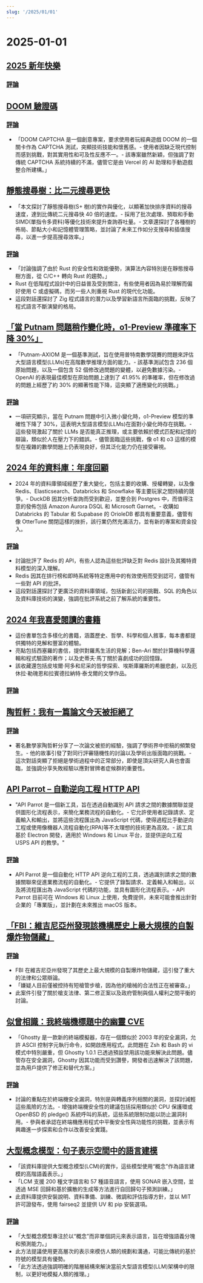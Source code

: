 ```yaml
---
slug: '/2025/01/01'
---
```


# 2025-01-01

## [2025 新年快樂](https://news.ycombinator.com/item?id=42562750)

### [評論](https://news.ycombinator.com/item?id=42562750)

## [DOOM 驗證碼](https://doom-captcha.vercel.app/)

### [評論](https://news.ycombinator.com/item?id=42566112)

- 「DOOM CAPTCHA 是一個創意專案，要求使用者玩經典遊戲 DOOM 的一個關卡作為 CAPTCHA 測試，突顯技術技能和懷舊感。- 使用者因缺乏現代控制而感到挑戰，對其實用性和可及性反應不一。- 該專案雖然新穎，但強調了對傳統 CAPTCHA 系統持續的不滿，儘管它是由 Vercel 的 AI 助理和手動遊戲整合所建構。」

## [靜態搜尋樹：比二元搜尋更快](https://curiouscoding.nl/posts/static-search-tree/)

- 「本文探討了靜態搜尋樹(S+ 樹)的實作與優化，以顯著加快排序資料的搜尋速度，達到比傳統二元搜尋快 40 倍的速度。- 採用了批次處理、預取和手動 SIMD(單指令多資料)等優化技術來提升查詢吞吐量。- 文章還探討了各種樹的佈局、節點大小和記憶體管理策略，並討論了未來工作如分支搜尋和插值搜尋，以進一步提高搜尋效率。」

### [評論](https://news.ycombinator.com/item?id=42562847)

- 「討論強調了由於 Rust 的安全性和效能優勢，演算法內容特別是在靜態搜尋樹方面，從 C/C++ 轉向 Rust 的趨勢。」
- Rust 在低階程式設計中的日益普及受到關注，有些使用者因為易於理解而偏好使用 C 或虛擬碼，而另一些人則重視 Rust 的現代化功能。
- 這段對話還探討了 Zig 程式語言的潛力以及學習新語言所面臨的挑戰，反映了程式語言不斷演變的格局。

## [「當 Putnam 問題稍作變化時，o1-Preview 準確率下降 30%」](https://openreview.net/forum?id=YXnwlZe0yf&noteId=yrsGpHd0Sf)

- 「Putnam-AXIOM 是一個基準測試，旨在使用普特南數學競賽的問題來評估大型語言模型(LLMs)在高階數學推理方面的能力。- 該基準測試包含 236 個原始問題，以及一個包含 52 個修改過問題的變體，以避免數據污染。- OpenAI 的表現最佳模型在原始問題上達到了 41.95% 的準確率，但在修改過的問題上經歷了約 30% 的顯著性能下降，這突顯了適應變化的挑戰。」

### [評論](https://news.ycombinator.com/item?id=42565606)

- 一項研究顯示，當在 Putnam 問題中引入微小變化時，o1-Preview 模型的準確性下降了 30%，這表明大型語言模型(LLMs)在面對小變化時存在挑戰。- 這些發現激起了關於 LLMs 是否能真正推理，或主要依賴於模式匹配和記憶的辯論，類似於人在壓力下的錯誤。- 儘管面臨這些挑戰，像 o1 和 o3 這樣的模型在複雜的數學問題上仍表現良好，但其泛化能力仍在接受審視。

## [2024 年的資料庫：年度回顧](https://www.cs.cmu.edu/~pavlo/blog/2025/01/2024-databases-retrospective.html)

- 2024 年的資料庫領域經歷了重大變化，包括主要的收購、授權轉變，以及像 Redis、Elasticsearch、Databricks 和 Snowflake 等主要玩家之間持續的競爭。- DuckDB 因其分析查詢而受到歡迎，並整合到 Postgres 中，而值得注意的發佈包括 Amazon Aurora DSQL 和 Microsoft Garnet。- 收購如 Databricks 的 Tabular 和 Supabase 的 OrioleDB 都具有重要意義，儘管有像 OtterTune 關閉這樣的挫折，該行業仍然充滿活力，並有新的專案和資金投入。

### [評論](https://news.ycombinator.com/item?id=42566192)

- 討論批評了 Redis 的 API，有些人認為這些批評缺乏對 Redis 設計及其獨特資料模型的深入理解。
- Redis 因其在排行榜和即時系統等特定應用中的有效使用而受到認可，儘管有一些對 API 的批評。
- 這段對話還探討了更廣泛的資料庫領域，包括新創公司的挑戰、SQL 的角色以及資料庫技術的演變，強調在批評系統之前了解系統的重要性。

## [2024 年我喜愛閱讀的書籍](https://thoughts.wyounas.com/p/books-i-enjoyed-most-in-2024)

- 這份書單包含多樣化的書籍，涵蓋歷史、哲學、科學和個人敘事，每本書都提供獨特的見解和豐富的體驗。
- 亮點包括西塞羅的書信，提供對羅馬生活的見解；Ben-Ari 關於計算機科學邏輯和程式驗證的著作；以及史蒂夫·馬丁關於喜劇成功的回憶錄。
- 該收藏還包括皮埃爾·阿多和尼采的哲學探索、埃斯庫羅斯的希臘悲劇，以及厄休拉·勒瑰恩和拉賓德拉納特·泰戈爾的文學作品。

### [評論](https://news.ycombinator.com/item?id=42564687)

## [陶哲軒：我有一篇論文今天被拒絕了](https://mathstodon.xyz/@tao/113721192051328193)

### [評論](https://news.ycombinator.com/item?id=42568399)

- 著名數學家陶哲軒分享了一次論文被拒的經驗，強調了學術界中拒稿的頻繁發生。- 他的故事引發了對同行評審隨機性的討論以及學術出版面臨的挑戰。- 這次對話突顯了拒絕是學術過程中的正常部分，即使是頂尖研究人員也會面臨，並強調分享失敗經驗以應對冒牌者症候群的重要性。

## [API Parrot – 自動逆向工程 HTTP API](https://apiparrot.com/)

- "API Parrot 是一個新工具，旨在透過自動識別 API 請求之間的數據關聯並提供圖形化流程表示，來簡化業務流程的自動化。- 它允許使用者記錄請求、定義輸入和輸出，並將這些流程匯出為 JavaScript 代碼，使得過程比手動逆向工程或使用像機器人流程自動化(RPA)等不太理想的技術更為高效。- 該工具基於 Electron 開發，適用於 Windows 和 Linux 平台，並提供逆向工程 USPS API 的教學。"

### [評論](https://news.ycombinator.com/item?id=42565821)

- API Parrot 是一個自動化 HTTP API 逆向工程的工具，透過識別請求之間的數據關聯來促進業務流程的自動化。- 它提供了錄製請求、定義輸入和輸出，以及將流程匯出為 JavaScript 代碼的功能，並具有圖形化流程表示。- API Parrot 目前可在 Windows 和 Linux 上使用，免費提供，未來可能會推出針對企業的「專業版」，並計劃在未來推出 macOS 版本。

## [「FBI：維吉尼亞州發現該機構歷史上最大規模的自製爆炸物儲藏」](https://thehill.com/national-security/5061535-virginia-man-arrested-explosives/)

### [評論](https://news.ycombinator.com/item?id=42562529)

- FBI 在維吉尼亞州發現了其歷史上最大規模的自製爆炸物儲藏，這引發了重大的法律和公眾辯論。
- 「嫌疑人目前僅被控持有短槍管步槍，因為他的槍械的合法性正在被審查。」
- 此案件引發了關於槍支法律、第二修正案以及政府管制與個人權利之間平衡的討論。

## [似曾相識：我終端機標題中的幽靈 CVE](https://dgl.cx/2024/12/ghostty-terminal-title)

- 「Ghostty 是一款新的終端模擬器，存在一個類似於 2003 年的安全漏洞，允許 ASCII 控制字元執行命令，如開啟應用程式。此問題在 Zsh 和 Bash 的 vi 模式中特別嚴重，但 Ghostty 1.0.1 已透過預設禁用該功能來解決此問題。儘管存在安全漏洞，Ghostty 因其功能而受到讚譽，開發者迅速解決了該問題，並為用戶提供了修正和替代方案。」

### [評論](https://news.ycombinator.com/item?id=42562743)

- 討論的重點在於終端機安全漏洞，特別是與轉義序列相關的漏洞，並探討減輕這些風險的方法。- 增強終端機安全性的建議包括採用類似於 CPU 保護環或 OpenBSD 的 pledge() 系統呼叫的系統，這些系統限制功能以防止漏洞利用。- 參與者承認在終端機應用程式中平衡安全性與功能性的挑戰，並表示有興趣進一步探索和合作以改善安全實踐。

## [大型概念模型：句子表示空間中的語言建模](https://github.com/facebookresearch/large_concept_model)

- 「該資料庫提供大型概念模型(LCM)的實作，這些模型使用“概念”作為語言建模的高階語義表示。」
- 「LCM 支援 200 種文字語言和 57 種語音語言，使用 SONAR 嵌入空間，並透過 MSE 回歸和基於擴散的生成等方法進行自回歸句子預測訓練。」
- 此資料庫提供安裝說明、資料準備、訓練、微調和評估指導方針，並以 MIT 許可證發布，使用 fairseq2 並提供 UV 和 pip 安裝選項。

### [評論](https://news.ycombinator.com/item?id=42563534)

- 「大型概念模型專注於以“概念”而非單個詞元來表示語言，旨在增強語義分塊和預測能力。」
- 此方法提議使用更高層次的表示來模仿人類的規劃和溝通，可能比傳統的基於符號的模型具有優勢。
- 「此方法透過強調明確的階層結構來解決當前大型語言模型(LLM)架構中的限制，以更好地模擬人類的推理。」

<head>
  <meta property="og:title" content="2025 新年快樂" />
  <meta property="og:type" content="website" />
  <meta property="og:image" content="https://og.cho.sh/api/og/?title=2025%20%E6%96%B0%E5%B9%B4%E5%BF%AB%E6%A8%82&subheading=2025%E5%B9%B41%E6%9C%881%E6%97%A5%20%E6%98%9F%E6%9C%9F%E4%B8%89%3A%20Hacker%20News%20%E6%91%98%E8%A6%81" />
</head>
